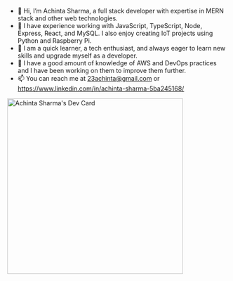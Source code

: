 - 👋 Hi, I’m Achinta Sharma, a full stack developer with expertise in MERN stack and other web technologies.
- 👀 I have experience working with JavaScript, TypeScript, Node, Express, React, and MySQL. I also enjoy creating IoT projects using Python and Raspberry Pi.
- 🌱 I am a quick learner, a tech enthusiast, and always eager to learn new skills and upgrade myself as a developer.
- 💞️ I have a good amount of knowledge of AWS and DevOps practices and I have been working on them to improve them further.
- 📫 You can reach me at 23achinta@gmail.com or https://www.linkedin.com/in/achinta-sharma-5ba245168/

<a href="https://app.daily.dev/Achinta_Sharma"><img src="https://api.daily.dev/devcards/ae889590027046789c750695f7416a54.png?r=s70" width="400" alt="Achinta Sharma's Dev Card"/></a>

<!---
AchintaSharma/AchintaSharma is a ✨ special ✨ repository because its `README.md` (this file) appears on your GitHub profile.
You can click the Preview link to take a look at your changes.
--->
